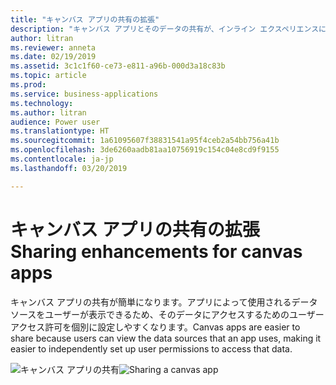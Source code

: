 ```yaml
---
title: "キャンバス アプリの共有の拡張"
description: "キャンバス アプリとそのデータの共有が、インライン エクスペリエンスによってより簡単になります。"
author: litran
ms.reviewer: anneta
ms.date: 02/19/2019
ms.assetid: 3c1c1f60-ce73-e811-a96b-000d3a18c83b
ms.topic: article
ms.prod: 
ms.service: business-applications
ms.technology: 
ms.author: litran
audience: Power user
ms.translationtype: HT
ms.sourcegitcommit: 1a61095607f38831541a95f4ceb2a54bb756a41b
ms.openlocfilehash: 3de6260aadb81aa10756919c154c04e8cd9f9155
ms.contentlocale: ja-jp
ms.lasthandoff: 03/20/2019

---
```

# <a name="sharing-enhancements-for-canvas-apps"></a><span data-ttu-id="dc4d1-103">キャンバス アプリの共有の拡張</span><span class="sxs-lookup"><span data-stu-id="dc4d1-103">Sharing enhancements for canvas apps</span></span>




<span data-ttu-id="dc4d1-104">キャンバス アプリの共有が簡単になります。アプリによって使用されるデータ ソースをユーザーが表示できるため、そのデータにアクセスするためのユーザー アクセス許可を個別に設定しやすくなります。</span><span class="sxs-lookup"><span data-stu-id="dc4d1-104">Canvas apps are easier to share because users can view the data sources that an app uses, making it easier to independently set up user permissions to access that data.</span></span> 

<span data-ttu-id="dc4d1-105">![キャンバス アプリの共有](media/sharing-canvas-app.png  "キャンバス アプリの共有")</span><span class="sxs-lookup"><span data-stu-id="dc4d1-105">![Sharing a canvas app](media/sharing-canvas-app.png  "Sharing a canvas app")</span></span>
